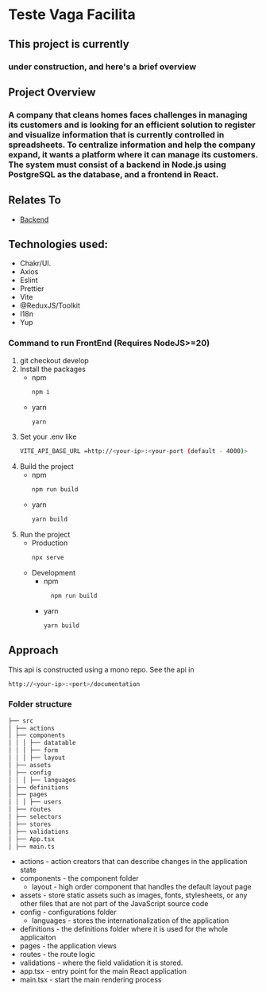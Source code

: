 # Teste Vaga Facilita

## This project is currently

### under construction, and here's a brief overview

## Project Overview

### A company that cleans homes faces challenges in managing its customers and is looking for an efficient solution to register and visualize information that is currently controlled in spreadsheets. To centralize information and help the company expand, it wants a platform where it can manage its customers. The system must consist of a backend in Node.js using PostgreSQL as the database, and a frontend in React.

## Relates To

- [Backend](https://github.com/nashjunior/teste-facilita)

## Technologies used:

- Chakr/UI.
- Axios
- Eslint
- Prettier
- Vite
- @ReduxJS/Toolkit
- I18n
- Yup

### Command to run FrontEnd (Requires NodeJS>=20)

1. git checkout develop
2. Install the packages
    - npm
      ```bash
      npm i
      ```
    - yarn
      ```bash
      yarn
      ```
3. Set your .env like
    ```bash
    VITE_API_BASE_URL =http://<your-ip>:<your-port (default - 4000)>
    ```
4. Build the project
    - npm
      ```bash
      npm run build
      ```
    - yarn
      ```bash
      yarn build
      ```
6. Run the project
    - Production
      ```bash
      npx serve
      ```
    - Development
      - npm
        ```bash
          npm run build
        ```
      - yarn
        ```bash
        yarn build
        ```
## Approach

This api is constructed using a mono repo.
See the api in
```bash
http://<your-ip>:<port>/documentation
```


### Folder structure

```bash
├── src
│ ├── actions
│ ├── components
│ │ │ ├── datatable
│ │ │ ├── form
│ │ │ ├── layout
│ ├── assets
│ ├── config
│ │ │ ├── languages
│ ├── definitions
│ ├── pages
│ │ │ ├── users
│ ├── routes
│ ├── selectors
│ ├── stores
│ ├── validations
│ ├── App.tsx
│ ├── main.ts
```

- actions - action creators that can describe changes in the application state
- components - the component folder
  - layout - high order component that handles the default layout page
- assets - store static assets such as images, fonts, stylesheets, or any other files that are    not part of the JavaScript source code
- config - configurations folder
  - languages - stores the internationalization of the application
- definitions - the definitions folder where it is used for the whole applicaiton
- pages - the application views
- routes - the route logic
- validations - where the field validation it is stored.
- app.tsx - entry point for the main React application
- main.tsx - start the main rendering process

